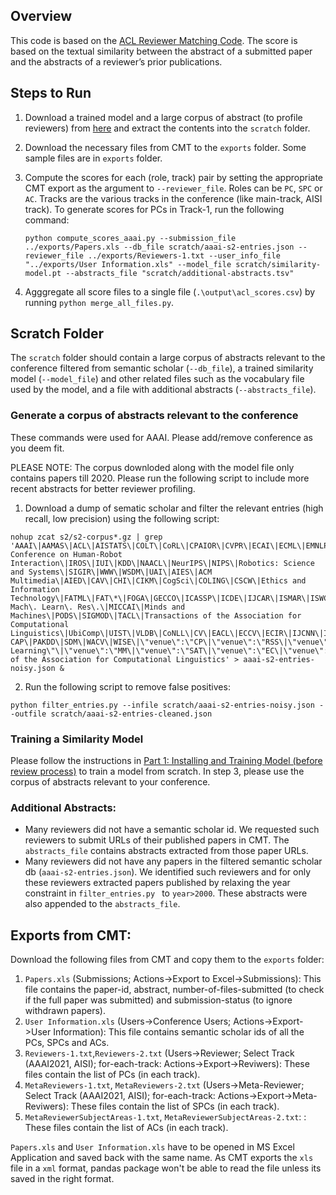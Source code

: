 ## Overview

This code is based on the [ACL Reviewer Matching Code](https://github.com/acl-org/reviewer-paper-matching). The score is based on the textual similarity between the abstract of a submitted paper and the abstracts of a reviewer’s prior publications.

## Steps to Run
1. Download a trained model and a large corpus of abstract (to profile reviewers) from [here](https://drive.google.com/file/d/18yEg1CCJypeNxRv6orgpkJGOD5DLaP2c/view?usp=sharing) and extract the contents into the `scratch` folder. 
2. Download the necessary files from CMT to the `exports` folder. Some sample files are in `exports` folder.
3. Compute the scores for each (role, track) pair by setting the appropriate CMT export as the argument to `--reviewer_file`. Roles can be `PC`, `SPC` or `AC`. Tracks are the various tracks in the conference (like main-track, AISI track). To generate scores for PCs in Track-1, run the following command:

    ```
    python compute_scores_aaai.py --submission_file ../exports/Papers.xls --db_file scratch/aaai-s2-entries.json --reviewer_file ../exports/Reviewers-1.txt --user_info_file "../exports/User Information.xls" --model_file scratch/similarity-model.pt --abstracts_file "scratch/additional-abstracts.tsv"
    ```

4. Agggregate all score files to a single file (`.\output\acl_scores.csv`) by running `python merge_all_files.py`.

## Scratch Folder

The `scratch` folder should contain a large corpus of abstracts relevant to the conference filtered from semantic scholar (`--db_file`), a trained similarity model (`--model_file`) and other related files such as the vocabulary file used by the model, and a file with additional abstracts (`--abstracts_file`).

### Generate a corpus of abstracts relevant to the conference

These commands were used for AAAI. Please add/remove conference as you deem fit.

PLEASE NOTE: The corpus downloded along with the model file only contains papers till 2020. Please run the following script to include more recent abstracts for better reviewer profiling.

1. Download a dump of sematic scholar and filter the relevant entries (high recall, low precision) using the following script:
```
nohup zcat s2/s2-corpus*.gz | grep 'AAAI\|AAMAS\|ACL\|AISTATS\|COLT\|CoRL\|CPAIOR\|CVPR\|ECAI\|ECML\|EMNLP\|HCOMP\|ICAPS\|ICCV\|ICDM\|ICLR\|ICML\|ICRA\|ICWSM\|IJCAI\|International Conference on Human-Robot Interaction\|IROS\|IUI\|KDD\|NAACL\|NeurIPS\|NIPS\|Robotics: Science and Systems\|SIGIR\|WWW\|WSDM\|UAI\|AIES\|ACM Multimedia\|AIED\|CAV\|CHI\|CIKM\|CogSci\|COLING\|CSCW\|Ethics and Information Technology\|FATML\|FAT\*\|FOGA\|GECCO\|ICASSP\|ICDE\|IJCAR\|ISMAR\|ISWC\|J\. Mach\. Learn\. Res\.\|MICCAI\|Minds and Machines\|PODS\|SIGMOD\|TACL\|Transactions of the Association for Computational Linguistics\|UbiComp\|UIST\|VLDB\|CoNLL\|CV\|EACL\|ECCV\|ECIR\|IJCNN\|INTERSPEECH\|K-CAP\|PAKDD\|SDM\|WACV\|WISE\|\"venue\":\"CP\|\"venue\":\"RSS\|\"venue\":\"Machine Learning\"\|\"venue\":\"MM\|\"venue\":\"SAT\|\"venue\":\"EC\|\"venue\":\"KR\|Transactions of the Association for Computational Linguistics' > aaai-s2-entries-noisy.json &
```
2. Run the following script to remove false positives:
```
python filter_entries.py --infile scratch/aaai-s2-entries-noisy.json --outfile scratch/aaai-s2-entries-cleaned.json
```

### Training a Similarity Model

Please follow the instructions in [Part 1: Installing and Training Model (before review process)](https://github.com/acl-org/reviewer-paper-matching#part-1-installing-and-training-model-before-review-process) to train a model from scratch. In step 3, please use the corpus of abstracts relevant to your conference.

### Additional Abstracts:

- Many reviewers did not have a semantic scholar id. We requested such reviewers to submit URLs of their published papers in CMT.  The `abstracts_file` contains abstracts extracted from those paper URLs.
- Many reviewers did not have any papers in the filtered semantic scholar db (`aaai-s2-entries.json`). We identified such reviewers and for only these reviewers extracted papers published by relaxing the year constraint in `filter_entries.py ` to `year>2000`. These abstracts were also appended to the `abstracts_file`.

## Exports from CMT:

Download the following files from CMT and copy them to the `exports` folder:
1. `Papers.xls` (Submissions; Actions->Export to Excel->Submissions): This file contains the paper-id, abstract, number-of-files-submitted (to check if the full paper was submitted) and submission-status (to ignore withdrawn papers). 
2. `User Information.xls` (Users->Conference Users; Actions->Export->User Information): This file contains semantic scholar ids of all the PCs, SPCs and ACs.
3. `Reviewers-1.txt`,`Reviewers-2.txt` (Users->Reviewer; Select Track (AAAI2021, AISI); for-each-track: Actions->Export->Reviwers): These files contain the list of PCs (in each track).
4. `MetaReviewers-1.txt`, `MetaReviewers-2.txt` (Users->Meta-Reviewer; Select Track (AAAI2021, AISI); for-each-track: Actions->Export->Meta-Reviwers): These files contain the list of SPCs (in each track).
5. `MetaReviewerSubjectAreas-1.txt`, `MetaReviewerSubjectAreas-2.txt`: : These files contain the list of ACs (in each track).

`Papers.xls` and `User Information.xls` have to be opened in MS Excel Application and saved back with the same name. As CMT exports the `xls` file in a `xml` format, pandas package won't be able to read the file unless its saved in the right format.